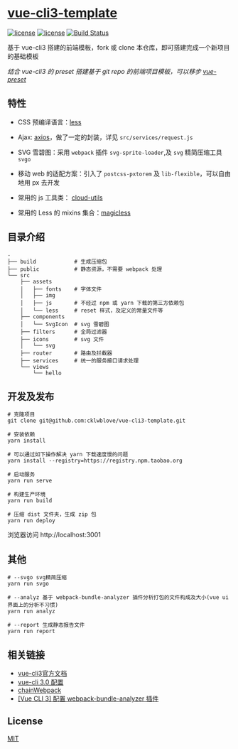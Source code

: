 # [vue-cli3-template](https://github.com/cklwblove/vue-cli3-template)

[![license](https://img.shields.io/badge/vue-2.5.17-brightgreen.svg)](https://github.com/vuejs/vue) 
[![license](https://img.shields.io/badge/license-MIT-brightgreen.svg)](https://github.com/cklwblove/vue-cli3-template/blob/master/LICENSE)
[![Build Status](https://travis-ci.org/cklwblove/vue-cli3-template.svg?branch=master)](https://travis-ci.org/cklwblove/vue-cli3-template) 

基于 vue-cli3 搭建的前端模板，fork 或 clone 本仓库，即可搭建完成一个新项目的基础模板

*结合 vue-cli3 的 preset 搭建基于 git repo 的前端项目模板，可以移步 [vue-preset](https://github.com/cloud-templates/vue-preset)*

## 特性

- CSS 预编译语言：[less](http://lesscss.org/)

- Ajax: [axios](https://github.com/axios/axios)，做了一定的封装，详见 `src/services/request.js`

- SVG 雪碧图：采用 `webpack` 插件 `svg-sprite-loader`,及 `svg` 精简压缩工具 `svgo`

- 移动 web 的适配方案：引入了 `postcss-pxtorem` 及 `lib-flexible`，可以自由地用 px 去开发

- 常用的 js 工具类： [cloud-utils](https://cloud-templates.github.io/cloud-utils/)

- 常用的 Less 的 mixins 集合：[magicless](https://github.com/cklwblove/magicless)


## 目录介绍

```
.
├── build            # 生成压缩包
├── public           # 静态资源，不需要 webpack 处理
└── src
    ├── assets
    │   ├── fonts    # 字体文件
    │   ├── img
    │   ├── js       # 不经过 npm 或 yarn 下载的第三方依赖包
    │   └── less     # reset 样式，及定义的常量文件等
    ├── components
    │   └── SvgIcon  # svg 雪碧图
    ├── filters      # 全局过滤器
    ├── icons        # svg 文件
    │   └── svg
    ├── router       # 路由及拦截器
    ├── services     # 统一的服务接口请求处理
    └── views
        └── hello
```


## 开发及发布
```
# 克隆项目
git clone git@github.com:cklwblove/vue-cli3-template.git

# 安装依赖
yarn install

# 可以通过如下操作解决 yarn 下载速度慢的问题
yarn install --registry=https://registry.npm.taobao.org

# 启动服务
yarn run serve

# 构建生产环境
yarn run build

# 压缩 dist 文件夹，生成 zip 包
yarn run deploy

```

浏览器访问 http://localhost:3001

## 其他
```
# --svgo svg精简压缩
yarn run svgo

# --analyz 基于 webpack-bundle-analyzer 插件分析打包的文件构成及大小(vue ui 界面上的分析不习惯)
yarn run analyz

# --report 生成静态报告文件
yarn run report

```

## 相关链接

- [vue-cli3官方文档](https://cli.vuejs.org/zh/)
- [vue-cli 3.0 配置](https://blog.csdn.net/qq_35844177/article/details/81099492)
- [chainWebpack](https://github.com/neutrinojs/webpack-chain#getting-started)
- [[Vue CLI 3] 配置 webpack-bundle-analyzer 插件](https://segmentfault.com/a/1190000016247872)
## License

[MIT](https://github.com/cklwblove/vue-cli3-template/blob/master/LICENSE)
